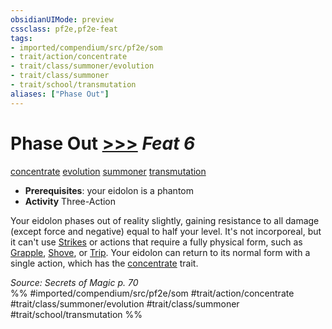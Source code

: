 ```yaml
---
obsidianUIMode: preview
cssclass: pf2e,pf2e-feat
tags:
- imported/compendium/src/pf2e/som
- trait/action/concentrate
- trait/class/summoner/evolution
- trait/class/summoner
- trait/school/transmutation
aliases: ["Phase Out"]
---
```

# Phase Out  [>>>](chapter-9-playing-the-game.md#Actions "Three-Action") *Feat 6*  
[concentrate](concentrate.md)  [evolution](evolution-som.md)  [summoner](rules/traits/summoner-som.md)  [transmutation](transmutation.md)  

- **Prerequisites**: your eidolon is a phantom
- **Activity** Three-Action

Your eidolon phases out of reality slightly, gaining resistance to all damage (except force and negative) equal to half your level. It's not incorporeal, but it can't use [Strikes](strike.md) or actions that require a fully physical form, such as [Grapple](rules/actions/grapple.md), [Shove](rules/actions/shove.md), or [Trip](rules/actions/trip.md). Your eidolon can return to its normal form with a single action, which has the [concentrate](concentrate.md) trait.

*Source: Secrets of Magic p. 70*  
%% #imported/compendium/src/pf2e/som #trait/action/concentrate #trait/class/summoner/evolution #trait/class/summoner #trait/school/transmutation %%